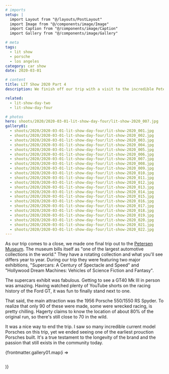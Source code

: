 ```yaml
---
# imports
setup: |
  import Layout from "@/layouts/PostLayout"
  import Image from "@/components/image/Image"
  import Caption from "@/components/image/Caption"
  import Gallery from "@/components/image/Gallery"

# meta
tags:
  - lit show
  - porsche
  - los angeles
category: car show
date: 2020-03-01

# content
title: LIT Show 2020 Part 4
description: We finish off our trip with a visit to the incredible Petersen Museum to see an original 550 Spyder.

related:
  - lit-show-day-two
  - lit-show-day-four

# photos
hero: shoots/2020/2020-03-01-lit-show-day-four/lit-show-2020_007.jpg
gallery01:
  - shoots/2020/2020-03-01-lit-show-day-four/lit-show-2020_001.jpg
  - shoots/2020/2020-03-01-lit-show-day-four/lit-show-2020_002.jpg
  - shoots/2020/2020-03-01-lit-show-day-four/lit-show-2020_003.jpg
  - shoots/2020/2020-03-01-lit-show-day-four/lit-show-2020_004.jpg
  - shoots/2020/2020-03-01-lit-show-day-four/lit-show-2020_005.jpg
  - shoots/2020/2020-03-01-lit-show-day-four/lit-show-2020_006.jpg
  - shoots/2020/2020-03-01-lit-show-day-four/lit-show-2020_007.jpg
  - shoots/2020/2020-03-01-lit-show-day-four/lit-show-2020_008.jpg
  - shoots/2020/2020-03-01-lit-show-day-four/lit-show-2020_009.jpg
  - shoots/2020/2020-03-01-lit-show-day-four/lit-show-2020_010.jpg
  - shoots/2020/2020-03-01-lit-show-day-four/lit-show-2020_011.jpg
  - shoots/2020/2020-03-01-lit-show-day-four/lit-show-2020_012.jpg
  - shoots/2020/2020-03-01-lit-show-day-four/lit-show-2020_013.jpg
  - shoots/2020/2020-03-01-lit-show-day-four/lit-show-2020_014.jpg
  - shoots/2020/2020-03-01-lit-show-day-four/lit-show-2020_015.jpg
  - shoots/2020/2020-03-01-lit-show-day-four/lit-show-2020_016.jpg
  - shoots/2020/2020-03-01-lit-show-day-four/lit-show-2020_017.jpg
  - shoots/2020/2020-03-01-lit-show-day-four/lit-show-2020_018.jpg
  - shoots/2020/2020-03-01-lit-show-day-four/lit-show-2020_019.jpg
  - shoots/2020/2020-03-01-lit-show-day-four/lit-show-2020_020.jpg
  - shoots/2020/2020-03-01-lit-show-day-four/lit-show-2020_021.jpg
  - shoots/2020/2020-03-01-lit-show-day-four/lit-show-2020_022.jpg
---
```


As our trip comes to a close, we made one final trip out to the [Petersen Museum](https://www.petersen.org/). The museum bills itself as "one of the largest automotive collections in the world." They have a rotating collection and what you'll see differs year to year. During our trip they were featuring two major exhibitions, "Supercars: A Century of Spectacle and Speed" and "Hollywood Dream Machines: Vehicles of Science Fiction and Fantasy".

The supercars exhibit was fabulous. Getting to see a GT40 Mk III in person was amazing. Having watched plenty of YouTube shorts on the racing history of the Ford GT, it was fun to finally stand next to one.

That said, the main attraction was the 1956 Porsche 550/1550 RS Spyder. To realize that only 90 of these were made, some were wrecked racing, is pretty chilling. Hagerty claims to know the location of about 80% of the original run, so there's still close to 70 in the wild.

It was a nice way to end the trip. I saw so many incredible current model Porsches on this trip, yet we ended seeing one of the earliest prouction Porsches built. It's a true testament to the longevity of the brand and the passion that still exists in the community today.

<div class="gallery">
    {frontmatter.gallery01.map(i =>
        <Gallery file={i}>
            <figure>
                <picture>
                    <Image file={i} />
                </picture>
                <Caption file={i} showDesc=true />
            </figure>
        </Gallery>
    )}
</div>
